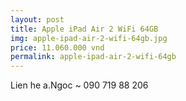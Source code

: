 ```yaml
---
layout: post
title: Apple iPad Air 2 WiFi 64GB
img: apple-ipad-air-2-wifi-64gb.jpg
price: 11.060.000 vnd
permalink: apple-ipad-air-2-wifi-64gb
---
```

Lien he a.Ngoc ~ 090 719 88 206
